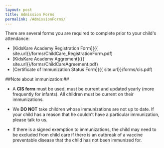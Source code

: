 ```yaml
---
layout: post
title: Admission Forms
permalink: /AdmissionForms/
---
```

 

There are several forms you are required to complete prior to your child's attendance:

-  [KidsKare Academy Registration Form]({{ site.url}}/forms/ChildCare_RegistrationForm.pdf)
-  [KidsKare Academy Aggrement]({{ site.url}}/forms/ChildCareAgreement.pdf)
-  [Certificate of Immunization Status Form]({{ site.url}}/forms/cis.pdf)

##Note about immunization:##
- A **CIS form** must be used, must be current and updated yearly (more frequently for infants).  All children must be current on their immunizations.
 
- We **DO NOT** take children whose immunizations are not up to date. If your child has a reason that he couldn’t have a particular immunization, please talk to us.


- If there is a signed exemption to immunizations, the child may need to be excluded from child care if there is an outbreak of a vaccine preventable disease that the child has not been immunized for.
